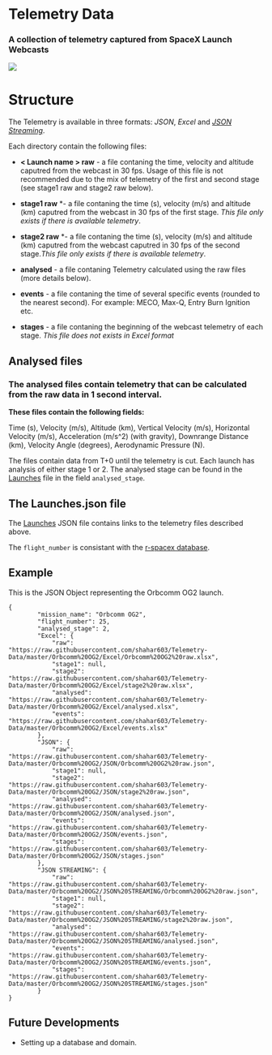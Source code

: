 # Telemetry Data
### A collection of telemetry captured from SpaceX Launch Webcasts

![](https://upload.wikimedia.org/wikipedia/commons/thumb/d/de/SpaceX-Logo.svg/2000px-SpaceX-Logo.svg.png)


# Structure

The Telemetry is available in three formats: *JSON*, *Excel* and [*JSON Streaming*](https://en.wikipedia.org/wiki/JSON_streaming).

Each directory contain the following files:
* **< Launch name > raw** - a file contaning the time, velocity and altitude caputred from the webcast in 30 fps.
Usage of this file is not recommended due to the mix of telemetry of the first and second stage (see stage1 raw and stage2 raw below).

* **stage1 raw** \*- a file contaning the time (s), velocity (m/s) and altitude (km) caputred from the webcast in 30 fps of the first stage. _This file only exists if there is available telemetry_.

* **stage2 raw** \*- a file contaning the time (s), velocity (m/s) and altitude (km) caputred from the webcast caputred in 30 fps of the second stage._This file only exists if there is available telemetry_.

* **analysed** - a file contaning Telemetry calculated using the raw files (more details below).

* **events** - a file contaning the time of several specific events (rounded to the nearest second). For example: MECO, Max-Q, Entry Burn Ignition etc.

* **stages** - a file contaning the beginning of the webcast telemetry of each stage.  _This file does not exists in Excel format_




## Analysed files

### The analysed files contain telemetry that can be calculated from the raw data in 1 second interval.

**These files contain the following fields:**

Time (s), Velocity (m/s), Altitude (km), Vertical Velocity (m/s), Horizontal Velocity (m/s), Acceleration (m/s^2) (with gravity), Downrange Distance (km), Velocity Angle (degrees), Aerodynamic Pressure (N).

The files contain data from T+0 until the telemetry is cut. Each launch has analysis of either stage 1 or 2. The analysed stage can be found in the [Launches](https://github.com/shahar603/Telemetry-Data/raw/master/Laucnhes.json) file in the field ```analysed_stage```.


## The Launches.json file

The [Launches](https://github.com/shahar603/Telemetry-Data/raw/master/Laucnhes.json) JSON file contains links to the telemetry files described above.

The ```flight_number``` is consistant with the [r-spacex database](https://github.com/r-spacex/SpaceX-API).

## Example

This is the JSON Object representing the Orbcomm OG2 launch.

```
{
        "mission_name": "Orbcomm OG2",
        "flight_number": 25,
        "analysed_stage": 2,
        "Excel": {
            "raw": "https://raw.githubusercontent.com/shahar603/Telemetry-Data/master/Orbcomm%20OG2/Excel/Orbcomm%20OG2%20raw.xlsx",
            "stage1": null,
            "stage2": "https://raw.githubusercontent.com/shahar603/Telemetry-Data/master/Orbcomm%20OG2/Excel/stage2%20raw.xlsx",
            "analysed": "https://raw.githubusercontent.com/shahar603/Telemetry-Data/master/Orbcomm%20OG2/Excel/analysed.xlsx",
            "events": "https://raw.githubusercontent.com/shahar603/Telemetry-Data/master/Orbcomm%20OG2/Excel/events.xlsx"
        },
        "JSON": {
            "raw": "https://raw.githubusercontent.com/shahar603/Telemetry-Data/master/Orbcomm%20OG2/JSON/Orbcomm%20OG2%20raw.json",
            "stage1": null,
            "stage2": "https://raw.githubusercontent.com/shahar603/Telemetry-Data/master/Orbcomm%20OG2/JSON/stage2%20raw.json",
            "analysed": "https://raw.githubusercontent.com/shahar603/Telemetry-Data/master/Orbcomm%20OG2/JSON/analysed.json",
            "events": "https://raw.githubusercontent.com/shahar603/Telemetry-Data/master/Orbcomm%20OG2/JSON/events.json",
            "stages": "https://raw.githubusercontent.com/shahar603/Telemetry-Data/master/Orbcomm%20OG2/JSON/stages.json"
        },
        "JSON STREAMING": {
            "raw": "https://raw.githubusercontent.com/shahar603/Telemetry-Data/master/Orbcomm%20OG2/JSON%20STREAMING/Orbcomm%20OG2%20raw.json",
            "stage1": null,
            "stage2": "https://raw.githubusercontent.com/shahar603/Telemetry-Data/master/Orbcomm%20OG2/JSON%20STREAMING/stage2%20raw.json",
            "analysed": "https://raw.githubusercontent.com/shahar603/Telemetry-Data/master/Orbcomm%20OG2/JSON%20STREAMING/analysed.json",
            "events": "https://raw.githubusercontent.com/shahar603/Telemetry-Data/master/Orbcomm%20OG2/JSON%20STREAMING/events.json",
            "stages": "https://raw.githubusercontent.com/shahar603/Telemetry-Data/master/Orbcomm%20OG2/JSON%20STREAMING/stages.json"
        }
}
```


## Future Developments

* Setting up a database and domain.

